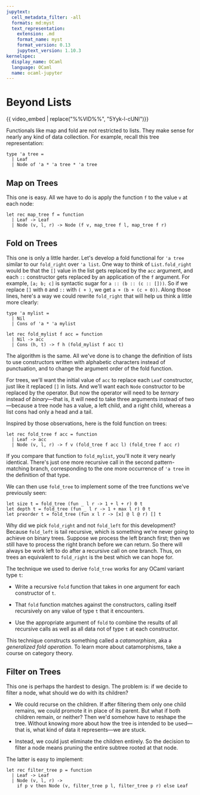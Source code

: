 ```yaml
---
jupytext:
  cell_metadata_filter: -all
  formats: md:myst
  text_representation:
    extension: .md
    format_name: myst
    format_version: 0.13
    jupytext_version: 1.10.3
kernelspec:
  display_name: OCaml
  language: OCaml
  name: ocaml-jupyter
---
```


# Beyond Lists

{{ video_embed | replace("%%VID%%", "5Yyk-l-cUNI")}}

Functionals like map and fold are not restricted to lists. They make sense for
nearly any kind of data collection. For example, recall this tree
representation:

```{code-cell} ocaml
type 'a tree =
  | Leaf
  | Node of 'a * 'a tree * 'a tree
```

## Map on Trees

This one is easy.  All we have to do is apply the function `f` to the
value `v` at each node:

```{code-cell} ocaml
let rec map_tree f = function
  | Leaf -> Leaf
  | Node (v, l, r) -> Node (f v, map_tree f l, map_tree f r)
```

## Fold on Trees

This one is only a little harder. Let's develop a fold functional for `'a tree`
similar to our `fold_right` over `'a list`. One way to think of
`List.fold_right` would be that the `[]` value in the list gets replaced by the
`acc` argument, and each `::` constructor gets replaced by an application of the
`f` argument. For example, `[a; b; c]` is syntactic sugar for
`a :: (b :: (c :: []))`. So if we replace `[]` with `0` and `::` with `( + )`,
we get `a + (b + (c + 0))`. Along those lines, here's a way we could rewrite
`fold_right` that will help us think a little more clearly:

```{code-cell} ocaml
type 'a mylist =
  | Nil
  | Cons of 'a * 'a mylist

let rec fold_mylist f acc = function
  | Nil -> acc
  | Cons (h, t) -> f h (fold_mylist f acc t)
```

The algorithm is the same. All we've done is to change the definition of lists
to use constructors written with alphabetic characters instead of punctuation,
and to change the argument order of the fold function.

For trees, we'll want the initial value of `acc` to replace each `Leaf`
constructor, just like it replaced `[]` in lists. And we'll want each `Node`
constructor to be replaced by the operator. But now the operator will need to be
*ternary* instead of *binary*&mdash;that is, it will need to take three
arguments instead of two&mdash;because a tree node has a value, a left child,
and a right child, whereas a list cons had only a head and a tail.

Inspired by those observations, here is the fold function on trees:
```{code-cell} ocaml
let rec fold_tree f acc = function
  | Leaf -> acc
  | Node (v, l, r) -> f v (fold_tree f acc l) (fold_tree f acc r)
```
If you compare that function to `fold_mylist`, you'll note it very nearly
identical. There's just one more recursive call in the second pattern-matching
branch, corresponding to the one more occurrence of `'a tree` in the definition
of that type.

We can then use `fold_tree` to implement some of the tree functions we've
previously seen:
```{code-cell} ocaml
let size t = fold_tree (fun _ l r -> 1 + l + r) 0 t
let depth t = fold_tree (fun _ l r -> 1 + max l r) 0 t
let preorder t = fold_tree (fun x l r -> [x] @ l @ r) [] t
```

Why did we pick `fold_right` and not `fold_left` for this development? Because
`fold_left` is tail recursive, which is something we're never going to achieve
on binary trees. Suppose we process the left branch first; then we still have to
process the right branch before we can return. So there will always be work left
to do after a recursive call on one branch. Thus, on trees an equivalent to
`fold_right` is the best which we can hope for.

The technique we used to derive `fold_tree` works for any OCaml variant type
`t`:

* Write a recursive `fold` function that takes in one argument for each
  constructor of `t`.

* That `fold` function matches against the constructors, calling itself
  recursively on any value of type `t` that it encounters.

* Use the appropriate argument of `fold` to combine the results of all recursive
  calls as well as all data not of type `t` at each constructor.

This technique constructs something called a *catamorphism*, aka a *generalized
fold operation*. To learn more about catamorphisms, take a course on category
theory.

## Filter on Trees

This one is perhaps the hardest to design.  The problem is: if we decide
to filter a node, what should we do with its children?

- We could recurse on the children. If after filtering them only one child
  remains, we could promote it in place of its parent. But what if both children
  remain, or neither? Then we'd somehow have to reshape the tree. Without
  knowing more about how the tree is intended to be used&mdash;that is, what
  kind of data it represents&mdash;we are stuck.

- Instead, we could just eliminate the children entirely. So the decision
  to filter a node means pruning the entire subtree rooted at that node.

The latter is easy to implement:

```{code-cell} ocaml
let rec filter_tree p = function
  | Leaf -> Leaf
  | Node (v, l, r) ->
    if p v then Node (v, filter_tree p l, filter_tree p r) else Leaf
```

